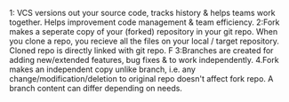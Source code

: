 1: VCS versions out your source code, tracks history & helps teams work together. Helps improvement code management & team efficiency. 
2:Fork makes a seperate copy of your (forked) repository in your git repo. When you clone a repo, you recieve all the files on your local / target repository. Cloned repo is directly linked with git repo. F
3:Branches are created for adding new/extended features, bug fixes & to work independently. 
4.Fork makes an independent copy unlike branch, i.e. any change/modification/deletion to original repo doesn't affect fork repo. A branch content can differ depending on needs. 
<!-- Write your notes here -->
